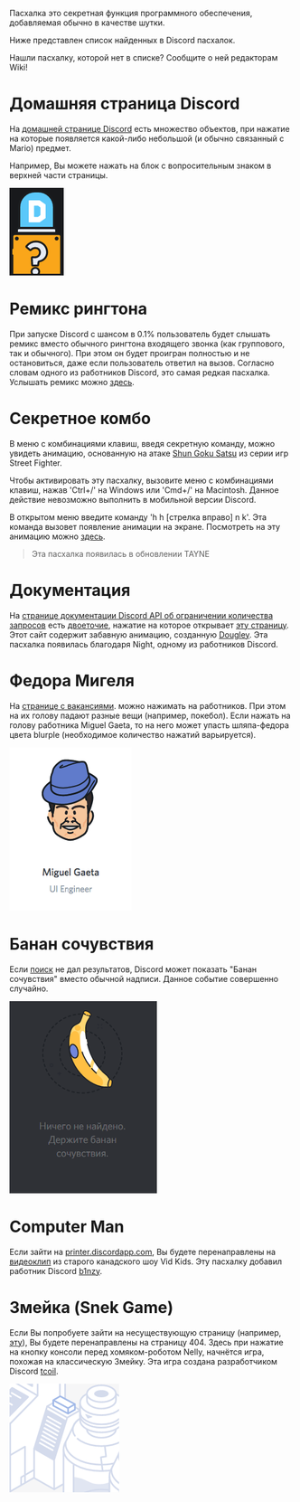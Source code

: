 <!-- TITLE: [RU] Пасхалки Discord -->
<!-- SUBTITLE: Список найденных в Discord пасхалок -->

Пасхалка это секретная функция программного обеспечения, добавляемая обычно в качестве шутки.

Ниже представлен список найденных в Discord пасхалок.

Нашли пасхалку, которой нет в списке? Сообщите о ней редакторам Wiki!

# Домашняя страница Discord
На [домашней странице Discord](https://discordapp.com) есть множество объектов, при нажатие на которые появляется какой-либо небольшой (и обычно связанный с Mario) предмет.

Например, Вы можете нажать на блок с вопросительным знаком в верхней части страницы.

![Кнопка](/uploads/easter-eggs/newbutton.png "A Button on Discord's Homepage that produces an Easter Egg")

# Ремикс рингтона
При запуске Discord с шансом в 0.1% пользователь будет слышать ремикс вместо обычного рингтона входящего звонка (как группового, так и обычного). При этом он будет проигран полностью и не остановиться, даже если пользователь ответил на вызов. Согласно словам одного из работников Discord, это самая редкая пасхалка. Услышать ремикс можно [здесь](https://canary.discordapp.com/assets/b9411af07f154a6fef543e7e442e4da9.mp3).

# Секретное комбо
В меню с комбинациями клавиш, введя секретную команду, можно увидеть анимацию, основанную на атаке [Shun Goku Satsu](http://streetfighter.wikia.com/wiki/Shun_Goku_Satsu) из серии игр Street Fighter.

Чтобы активировать эту пасхалку, вызовите меню с комбинациями клавиш, нажав 'Ctrl+/' на Windows или 'Cmd+/' на Macintosh. Данное действие невозможно выполнить в мобильной версии Discord.

В открытом меню введите команду 'h h [стрелка вправо] n k'. Эта команда вызовет появление анимации на экране. Посмотреть на эту анимацию можно [здесь](http://i.imgur.com/yV4M1jh.gif).

> Эта пасхалка появилась в обновлении TAYNE

# Документация 
На [странице документации Discord API об ограничении количества запросов](https://discordapp.com/developers/docs/topics/rate-limits) есть [двоеточие](http://i.imgur.com/BkLamTK.png), нажатие на которое открывает [эту страницу](http://takeb1nzyto.space). Этот сайт содержит забавную анимацию, созданную [Dougley](http://dougleyownsthisdomain.takeb1nzyto.space/). Эта пасхалка появилась благодаря Night, одному из работников Discord.

# Федора Мигеля
На [странице с вакансиями](https://discordapp.com/jobs). можно нажимать на работников. При этом на их голову падают разные вещи (например, покебол). Если нажать на голову работника Miguel Gaeta, то на него может упасть шляпа-федора цвета blurple (необходимое количество нажатий варьируется).

![Мигель](/uploads/easter-eggs/miguel.png "Miguel")

# Банан сочувствия
Если [поиск](/ru/search) не дал результатов, Discord может показать "Банан сочувствия" вместо обычной надписи. Данное событие совершенно случайно.

![Банан](/uploads/ru/banana.png "Banana")

# Computer Man
Если зайти на [printer.discordapp.com](https://printer.discordapp.com), Вы будете перенаправлены на [видеоклип](https://www.youtube.com/watch?v=jeg_TJvkSjg) из старого канадского шоу Vid Kids. Эту пасхалку добавил работник Discord [b1nzy](https://twitter.com/b1naryth1ef).

# Змейка (Snek Game)
Если Вы попробуете зайти на несуществующую страницу (например, [эту](https://discordapp.com/hellofromdiscordia)), Вы будете перенаправлены на страницу 404. Здесь при нажатие на кнопку консоли перед хомяком-роботом Nelly, начнётся игра, похожая на классическую Змейку. Эта игра создана разработчиком Discord [tcoil](https://twitter.com/t_coil).

![Кнопка консоли](/uploads/easter-eggs/console-button.png "Console Button")